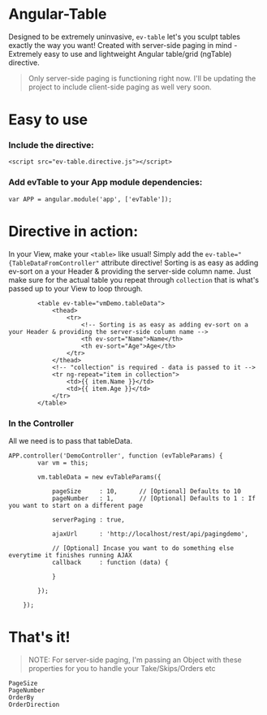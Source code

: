 # Angular-Table

Designed to be extremely uninvasive, `ev-table` let's you sculpt tables exactly the way you want!
Created with server-side paging in mind - Extremely easy to use and lightweight Angular table/grid (ngTable) directive.

 > Only server-side paging is functioning right now. I'll be updating the project to include client-side paging as well very soon.

# Easy to use

### Include the directive:

`<script src="ev-table.directive.js"></script>`

### Add evTable to your App module dependencies:

`var APP = angular.module('app', ['evTable']);`


# Directive in action:

In your View, make your `<table>` like usual! Simply add the `ev-table="{TableDataFromController"` attribute directive!
Sorting is as easy as adding ev-sort on a your Header & providing the server-side column name.
Just make sure for the actual table you repeat through `collection` that is what's passed up to your View to loop through.

            <table ev-table="vmDemo.tableData">
				<thead>
					<tr>
						<!-- Sorting is as easy as adding ev-sort on a your Header & providing the server-side column name -->
						<th ev-sort="Name">Name</th>
						<th ev-sort="Age">Age</th>
					</tr>
				</thead>  
				<!-- "collection" is required - data is passed to it -->
				<tr ng-repeat="item in collection">
					<td>{{ item.Name }}</td>
					<td>{{ item.Age }}</td>
				</tr>
			</table>


### In the Controller

All we need is to pass that tableData.

    APP.controller('DemoController', function (evTableParams) {
			var vm = this;
			
			vm.tableData = new evTableParams({ 

				pageSize 	 : 10, 		// [Optional] Defaults to 10
				pageNumber	 : 1,  		// [Optional] Defaults to 1 : If you want to start on a different page

				serverPaging : true,

				ajaxUrl      : 'http://localhost/rest/api/pagingdemo',

				// [Optional] Incase you want to do something else everytime it finishes running AJAX
				callback     : function (data) { 
					
				}

			});

		});
		
# That's it!

> NOTE: For server-side paging, I'm passing an Object with these properties for you to handle your Take/Skips/Orders etc

	PageSize 
	PageNumber 
	OrderBy 
	OrderDirection
